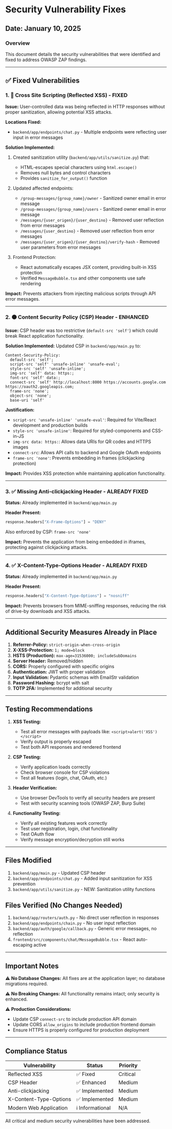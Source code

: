 # Security Vulnerability Fixes

## Date: January 10, 2025

### Overview
This document details the security vulnerabilities that were identified and fixed to address OWASP ZAP findings.

---

## ✅ Fixed Vulnerabilities

### 1. 🔴 Cross Site Scripting (Reflected XSS) - FIXED

**Issue:** User-controlled data was being reflected in HTTP responses without proper sanitization, allowing potential XSS attacks.

**Locations Fixed:**
- `backend/app/endpoints/chat.py` - Multiple endpoints were reflecting user input in error messages

**Solution Implemented:**
1. Created sanitization utility (`backend/app/utils/sanitize.py`) that:
   - HTML-escapes special characters using `html.escape()`
   - Removes null bytes and control characters
   - Provides `sanitize_for_output()` function

2. Updated affected endpoints:
   - `/group-messages/{group_name}/owner` - Sanitized owner email in error message
   - `/group-messages/{group_name}/users` - Sanitized owner email in error message
   - `/messages/{user_origen}/{user_destino}` - Removed user reflection from error messages
   - `/messages/{user_destino}` - Removed user reflection from error messages
   - `/messages/{user_origen}/{user_destino}/verify-hash` - Removed user parameters from error messages

3. Frontend Protection:
   - React automatically escapes JSX content, providing built-in XSS protection
   - Verified `MessageBubble.tsx` and other components use safe rendering

**Impact:** Prevents attackers from injecting malicious scripts through API error messages.

---

### 2. 🟠 Content Security Policy (CSP) Header - ENHANCED

**Issue:** CSP header was too restrictive (`default-src 'self'`) which could break React application functionality.

**Solution Implemented:**
Updated CSP in `backend/app/main.py` to:
```
Content-Security-Policy: 
  default-src 'self'; 
  script-src 'self' 'unsafe-inline' 'unsafe-eval'; 
  style-src 'self' 'unsafe-inline'; 
  img-src 'self' data: https:; 
  font-src 'self' data:; 
  connect-src 'self' http://localhost:8000 https://accounts.google.com https://oauth2.googleapis.com; 
  frame-src 'none'; 
  object-src 'none'; 
  base-uri 'self'
```

**Justification:**
- `script-src 'unsafe-inline' 'unsafe-eval'`: Required for Vite/React development and production builds
- `style-src 'unsafe-inline'`: Required for styled-components and CSS-in-JS
- `img-src data: https:`: Allows data URIs for QR codes and HTTPS images
- `connect-src`: Allows API calls to backend and Google OAuth endpoints
- `frame-src 'none'`: Prevents embedding in frames (clickjacking protection)

**Impact:** Provides XSS protection while maintaining application functionality.

---

### 3. ✅ Missing Anti-clickjacking Header - ALREADY FIXED

**Status:** Already implemented in `backend/app/main.py`

**Header Present:**
```python
response.headers["X-Frame-Options"] = "DENY"
```

Also enforced by CSP: `frame-src 'none'`

**Impact:** Prevents the application from being embedded in iframes, protecting against clickjacking attacks.

---

### 4. ✅ X-Content-Type-Options Header - ALREADY FIXED

**Status:** Already implemented in `backend/app/main.py`

**Header Present:**
```python
response.headers["X-Content-Type-Options"] = "nosniff"
```

**Impact:** Prevents browsers from MIME-sniffing responses, reducing the risk of drive-by downloads and XSS attacks.

---

## Additional Security Measures Already in Place

1. **Referrer-Policy:** `strict-origin-when-cross-origin`
2. **X-XSS-Protection:** `1; mode=block`
3. **HSTS (Production):** `max-age=31536000; includeSubDomains`
4. **Server Header:** Removed/hidden
5. **CORS:** Properly configured with specific origins
6. **Authentication:** JWT with proper validation
7. **Input Validation:** Pydantic schemas with EmailStr validation
8. **Password Hashing:** bcrypt with salt
9. **TOTP 2FA:** Implemented for additional security

---

## Testing Recommendations

1. **XSS Testing:**
   - Test all error messages with payloads like: `<script>alert('XSS')</script>`
   - Verify output is properly escaped
   - Test both API responses and rendered frontend

2. **CSP Testing:**
   - Verify application loads correctly
   - Check browser console for CSP violations
   - Test all features (login, chat, OAuth, etc.)

3. **Header Verification:**
   - Use browser DevTools to verify all security headers are present
   - Test with security scanning tools (OWASP ZAP, Burp Suite)

4. **Functionality Testing:**
   - Verify all existing features work correctly
   - Test user registration, login, chat functionality
   - Test OAuth flow
   - Verify message encryption/decryption still works

---

## Files Modified

1. `backend/app/main.py` - Updated CSP header
2. `backend/app/endpoints/chat.py` - Added input sanitization for XSS prevention
3. `backend/app/utils/sanitize.py` - NEW: Sanitization utility functions

## Files Verified (No Changes Needed)

1. `backend/app/routers/auth.py` - No direct user reflection in responses
2. `backend/app/endpoints/chain.py` - No user input reflection
3. `backend/app/auth/google/callback.py` - Generic error messages, no reflection
4. `frontend/src/components/chat/MessageBubble.tsx` - React auto-escaping active

---

## Important Notes

⚠️ **No Database Changes:** All fixes are at the application layer; no database migrations required.

⚠️ **No Breaking Changes:** All functionality remains intact; only security is enhanced.

⚠️ **Production Considerations:** 
- Update CSP `connect-src` to include production API domain
- Update CORS `allow_origins` to include production frontend domain
- Ensure HTTPS is properly configured for production deployment

---

## Compliance Status

| Vulnerability | Status | Priority |
|--------------|--------|----------|
| Reflected XSS | ✅ Fixed | Critical |
| CSP Header | ✅ Enhanced | Medium |
| Anti-clickjacking | ✅ Implemented | Medium |
| X-Content-Type-Options | ✅ Implemented | Medium |
| Modern Web Application | ℹ️ Informational | N/A |

All critical and medium security vulnerabilities have been addressed.

